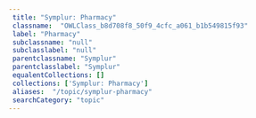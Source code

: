```yaml
--- 
 title: "Symplur: Pharmacy" 
 classname:  "OWLClass_b8d708f8_50f9_4cfc_a061_b1b549815f93" 
 label: "Pharmacy" 
 subclassname: "null" 
 subclasslabel: "null" 
 parentclassname: "Symplur" 
 parentclasslabel: "Symplur" 
 equalentCollections: [] 
 collections: ['Symplur: Pharmacy']
 aliases:  "/topic/symplur-pharmacy"  
 searchCategory: "topic" 
---
```


